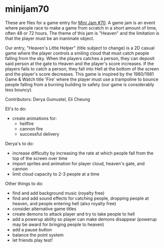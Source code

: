 # minijam70

These are files for a game entry for [Mini Jam #70](https://itch.io/jam/mini-jam-70-heaven). A game jam is an event where people race to make a game from scratch in a short amount of time, often 48 or 72 hours. The theme of this jam is "Heaven" and the limitation is that the player must be an inanimate object. 

Our entry, "Heaven's Little Helper" (title subject to change) is a 2D casual game where the player controls a smiling cloud that must catch people falling from the sky. When the players catches a person, they can deposit said person at the gate to Heaven and the player's score increases. If the players fails to catch a person, they fall into Hell at the bottom of the screen and the player's score decreases. This game is inspired by the 1980/1981 Game & Watch title 'Fire' where the player must use a trampoline to bounce people falling from a burning building to safety (our game is considerably less bouncy).

Contributors: Derya Gumustel, Eli Cheung

Eli's to do:
* create animations for: 
  * hellfire 
  * cannon fire
  * successful delivery




Derya's to do:
* increase difficulty by increasing the rate at which people fall from the top of the screen over time
* import sprites and animation for player cloud, heaven's gate, and cannon
* limit cloud capacity to 2-3 people at a time

Other things to do:
* find and add background music (royalty free)
* find and add sound effects for catching people, dropping people at heaven, and people entering hell (also royalty free)
* consider alternative game titles
* create demons to attack player and try to take people to hell
* add a powerup ability so player can make demons disappear (powerup may be award for bringing people to heaven)
* add a pause button
* balance the point system
* let friends play test! 

